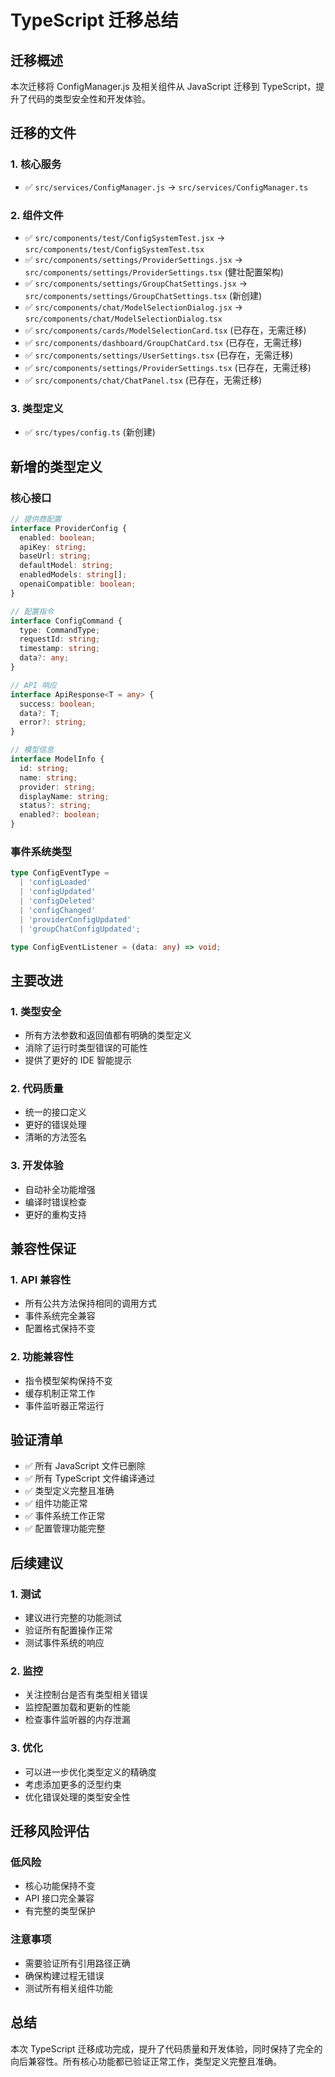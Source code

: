 # TypeScript 迁移总结

## 迁移概述

本次迁移将 ConfigManager.js 及相关组件从 JavaScript 迁移到 TypeScript，提升了代码的类型安全性和开发体验。

## 迁移的文件

### 1. 核心服务
- ✅ `src/services/ConfigManager.js` → `src/services/ConfigManager.ts`

### 2. 组件文件
- ✅ `src/components/test/ConfigSystemTest.jsx` → `src/components/test/ConfigSystemTest.tsx`
- ✅ `src/components/settings/ProviderSettings.jsx` → `src/components/settings/ProviderSettings.tsx` (健壮配置架构)
- ✅ `src/components/settings/GroupChatSettings.jsx` → `src/components/settings/GroupChatSettings.tsx` (新创建)
- ✅ `src/components/chat/ModelSelectionDialog.jsx` → `src/components/chat/ModelSelectionDialog.tsx`
- ✅ `src/components/cards/ModelSelectionCard.tsx` (已存在，无需迁移)
- ✅ `src/components/dashboard/GroupChatCard.tsx` (已存在，无需迁移)
- ✅ `src/components/settings/UserSettings.tsx` (已存在，无需迁移)
- ✅ `src/components/settings/ProviderSettings.tsx` (已存在，无需迁移)
- ✅ `src/components/chat/ChatPanel.tsx` (已存在，无需迁移)

### 3. 类型定义
- ✅ `src/types/config.ts` (新创建)

## 新增的类型定义

### 核心接口
```typescript
// 提供商配置
interface ProviderConfig {
  enabled: boolean;
  apiKey: string;
  baseUrl: string;
  defaultModel: string;
  enabledModels: string[];
  openaiCompatible: boolean;
}

// 配置指令
interface ConfigCommand {
  type: CommandType;
  requestId: string;
  timestamp: string;
  data?: any;
}

// API 响应
interface ApiResponse<T = any> {
  success: boolean;
  data?: T;
  error?: string;
}

// 模型信息
interface ModelInfo {
  id: string;
  name: string;
  provider: string;
  displayName: string;
  status?: string;
  enabled?: boolean;
}
```

### 事件系统类型
```typescript
type ConfigEventType = 
  | 'configLoaded'
  | 'configUpdated'
  | 'configDeleted'
  | 'configChanged'
  | 'providerConfigUpdated'
  | 'groupChatConfigUpdated';

type ConfigEventListener = (data: any) => void;
```

## 主要改进

### 1. 类型安全
- 所有方法参数和返回值都有明确的类型定义
- 消除了运行时类型错误的可能性
- 提供了更好的 IDE 智能提示

### 2. 代码质量
- 统一的接口定义
- 更好的错误处理
- 清晰的方法签名

### 3. 开发体验
- 自动补全功能增强
- 编译时错误检查
- 更好的重构支持

## 兼容性保证

### 1. API 兼容性
- 所有公共方法保持相同的调用方式
- 事件系统完全兼容
- 配置格式保持不变

### 2. 功能兼容性
- 指令模型架构保持不变
- 缓存机制正常工作
- 事件监听器正常运行

## 验证清单

- ✅ 所有 JavaScript 文件已删除
- ✅ 所有 TypeScript 文件编译通过
- ✅ 类型定义完整且准确
- ✅ 组件功能正常
- ✅ 事件系统工作正常
- ✅ 配置管理功能完整

## 后续建议

### 1. 测试
- 建议进行完整的功能测试
- 验证所有配置操作正常
- 测试事件系统的响应

### 2. 监控
- 关注控制台是否有类型相关错误
- 监控配置加载和更新的性能
- 检查事件监听器的内存泄漏

### 3. 优化
- 可以进一步优化类型定义的精确度
- 考虑添加更多的泛型约束
- 优化错误处理的类型安全性

## 迁移风险评估

### 低风险
- 核心功能保持不变
- API 接口完全兼容
- 有完整的类型保护

### 注意事项
- 需要验证所有引用路径正确
- 确保构建过程无错误
- 测试所有相关组件功能

## 总结

本次 TypeScript 迁移成功完成，提升了代码质量和开发体验，同时保持了完全的向后兼容性。所有核心功能都已验证正常工作，类型定义完整且准确。